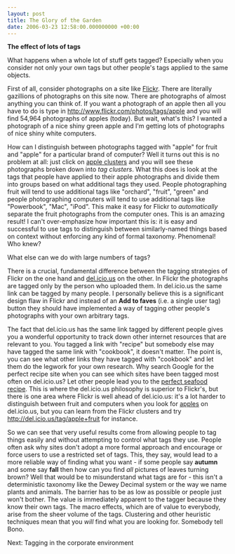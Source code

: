 ```yaml
---
layout: post
title: The Glory of the Garden
date: 2006-03-23 12:58:00.000000000 +00:00
---
```

<p><b>The effect of lots of tags</b></p>
<p>What happens when a whole lot of stuff gets tagged? Especially when you consider not only your own tags but other people's tags applied to the same objects.</p>
<p>First of all, consider photographs on a site like <a href="http://www.flickr.com">Flickr</a>. There are literally gazillions of photographs on this site now. There are photographs of almost anything you can think of. If you want a photograph of an apple then all you have to do is type in <a href="http://www.flickr.com/photos/tags/apple">http://www.flickr.com/photos/tags/apple</a> and you will find 54,964 photographs of apples (today). But wait, what's this? I wanted a photograph of a nice shiny green apple and I'm getting lots of photographs of nice shiny white computers.</p>
<p>How can I distinguish between photographs tagged with "apple" for fruit and "apple" for a particular brand of computer? Well it turns out this is no problem at all: just click on <a href="http://flickr.com/photos/tags/apple/clusters">apple clusters</a> and you will see these photographs broken down into <i>tag clusters</i>. What this does is look at the tags that people have applied to their apple photographs and divide them into groups based on what additional tags they used. People photographing fruit will tend to use additional tags like "orchard", "fruit", "green" and people photographing computers will tend to use additional tags like "Powerbook", "Mac", "iPod". This make it easy for Flickr to <i>automatically</i> separate the fruit photographs from the computer ones. This is an amazing result! I can't over-emphasize how important this is: it is easy and successful to use tags to distinguish between similarly-named things based on context without enforcing any kind of formal taxonomy. Phenomenal! Who knew?</p>
<p>What else can we do with large numbers of tags?</p>
<p>There is a crucial, fundamental difference between the tagging strategies of Flickr on the one hand and <a href="http://del.icio.us">del.icio.us</a> on the other. In Flickr the photographs are tagged only by the person who uploaded them. In del.icio.us the same link can be tagged by many people. I personally believe this is a significant design flaw in Flickr and instead of an <b>Add to faves</b> (i.e. a single user tag) button they should have implemented a way of tagging other people's photographs with your own arbitrary tags.</p>
<p>The fact that del.icio.us has the same link tagged by different people gives you a wonderful opportunity to track down other internet resources that are relevant to you. You tagged a link with "recipe" but somebody else may have tagged the same link with "cookbook", it doesn't matter. The point is, you can see what other links they have tagged with "cookbook" and let them do the legwork for your own research. Why search Google for the perfect recipe site when you can see which sites have been tagged most often on del.icio.us? Let other people lead you to the <a href="http://del.icio.us/url/641323ba64330bf2dc407edd5ceb2edd">perfect seafood recipe</a>. This is where the del.icio.us philosophy is superior to Flickr's, but there is one area where Flickr is well ahead of del.icio.us: it's a lot harder to distinguish between fruit and computers when you look for <a href="http://del.icio.us/tag/apple">apples</a> on del.icio.us, but you can learn from the Flickr clusters and try <a href="http://del.icio.us/tag/apple+fruit">http://del.icio.us/tag/apple+fruit</a> for instance.</p>
<p>So we can see that very useful results come from allowing people to tag things easily and without attempting to control what tags they use. People often ask why sites don't adopt a more formal approach and encourage or force users to use a restricted set of tags. This, they say, would lead to a more reliable way of finding what you want - if some people say <b>autumn</b> and some say <b>fall</b> then how can you find <i>all</i> pictures of leaves turning brown? Well that would be to misunderstand what tags are for - this isn't a deterministic taxonomy like the Dewey Decimal system or the way we name plants and animals. The barrier has to be as low as possible or people just won't bother. The value is immediately apparent to the tagger because they know their own tags. The macro effects, which are of value to everybody, arise from the sheer volume of the tags. Clustering and other heuristic techniques mean that you <i>will</i> find what you are looking for. Somebody tell Bono.</p>
<p>Next: Tagging in the corporate environment</p>
